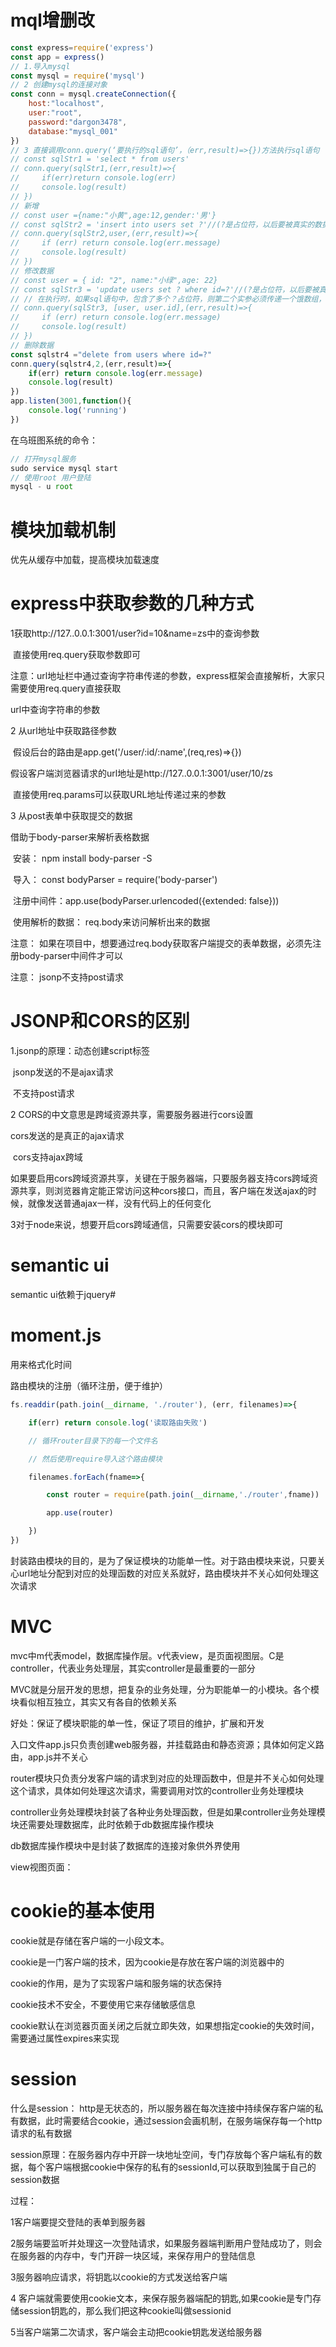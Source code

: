 # mql增删改

```js
const express=require('express')
const app = express()
// 1.导入mysql
const mysql = require('mysql')
// 2 创建mysql的连接对象
const conn = mysql.createConnection({
    host:"localhost",
    user:"root",
    password:"dargon3478",
    database:"mysql_001"
})
// 3 直接调用conn.query(‘要执行的sql语句’，（err,result)=>{})方法执行sql语句
// const sqlStr1 = 'select * from users'
// conn.query(sqlStr1,(err,result)=>{
//     if(err)return console.log(err)
//     console.log(result)
// })
// 新增
// const user ={name:"小黄",age:12,gender:'男'}
// const sqlStr2 = 'insert into users set ?'//(?是占位符，以后要被真实的数据替换,这种语句仅限制在node环境下的mql使用)
// conn.query(sqlStr2,user,(err,result)=>{
//     if (err) return console.log(err.message)
//     console.log(result)
// })
// 修改数据
// const user = { id: "2", name:"小绿",age: 22}
// const sqlStr3 = 'update users set ? where id=?'//(?是占位符，以后要被真实的数据替换,这种语句仅限制在node环境下的mql使用)
// // 在执行时，如果sql语句中，包含了多个？占位符，则第二个实参必须传递一个饿数组，数组中的每一项，都要和sql语句中的？对应上
// conn.query(sqlStr3, [user, user.id],(err,result)=>{
//     if (err) return console.log(err.message)
//     console.log(result)
// })
// 删除数据
const sqlstr4 ="delete from users where id=?"
conn.query(sqlstr4,2,(err,result)=>{
    if(err) return console.log(err.message)
    console.log(result)
})
app.listen(3001,function(){
    console.log('running')
})
```

在乌班图系统的命令：

```js
// 打开mysql服务
sudo service mysql start
// 使用root 用户登陆
mysql - u root
```



# 模块加载机制

优先从缓存中加载，提高模块加载速度

# express中获取参数的几种方式

1获取http://127..0.0.1:3001/user?id=10&name=zs中的查询参数

​    直接使用req.query获取参数即可

​     注意：url地址栏中通过查询字符串传递的参数，express框架会直接解析，大家只需要使用req.query直接获取

url中查询字符串的参数

2 从url地址中获取路径参数

​    假设后台的路由是app.get('/user/:id/:name',(req,res)=>{})

   假设客户端浏览器请求的url地址是http://127..0.0.1:3001/user/10/zs

​    直接使用req.params可以获取URL地址传递过来的参数

3 从post表单中获取提交的数据

   借助于body-parser来解析表格数据

​     安装： npm install body-parser -S

​      导入： const bodyParser = require('body-parser')

​     注册中间件：app.use(bodyParser.urlencoded({extended: false}))

​    使用解析的数据： req.body来访问解析出来的数据

注意： 如果在项目中，想要通过req.body获取客户端提交的表单数据，必须先注册body-parser中间件才可以

注意： jsonp不支持post请求

# JSONP和CORS的区别

1.jsonp的原理：动态创建script标签

​     jsonp发送的不是ajax请求

​    不支持post请求

2 CORS的中文意思是跨域资源共享，需要服务器进行cors设置

   cors发送的是真正的ajax请求

​    cors支持ajax跨域

​    如果要启用cors跨域资源共享，关键在于服务器端，只要服务器支持cors跨域资源共享，则浏览器肯定能正常访问这种cors接口，而且，客户端在发送ajax的时候，就像发送普通ajax一样，没有代码上的任何变化

3对于node来说，想要开启cors跨域通信，只需要安装cors的模块即可

# semantic ui

semantic ui依赖于jquery#

# moment.js

用来格式化时间

路由模块的注册（循环注册，便于维护）

```js
fs.readdir(path.join(__dirname, './router'), (err, filenames)=>{

    if(err) return console.log('读取路由失败')

    // 循环router目录下的每一个文件名

    // 然后使用require导入这个路由模块

    filenames.forEach(fname=>{

        const router = require(path.join(__dirname,'./router',fname))

        app.use(router)

    })
})
```



封装路由模块的目的，是为了保证模块的功能单一性。对于路由模块来说，只要关心url地址分配到对应的处理函数的对应关系就好，路由模块并不关心如何处理这次请求

# MVC

mvc中m代表model，数据库操作层。v代表view，是页面视图层。C是controller，代表业务处理层，其实controller是最重要的一部分

MVC就是分层开发的思想，把复杂的业务处理，分为职能单一的小模块。各个模块看似相互独立，其实又有各自的依赖关系

好处：保证了模块职能的单一性，保证了项目的维护，扩展和开发

入口文件app.js只负责创建web服务器，并挂载路由和静态资源；具体如何定义路由，app.js并不关心

router模块只负责分发客户端的请求到对应的处理函数中，但是并不关心如何处理这个请求，具体如何处理这次请求，需要调用对饮的controller业务处理模块

controller业务处理模块封装了各种业务处理函数，但是如果controller业务处理模块还需要处理数据库，此时依赖于db数据库操作模块

db数据库操作模块中是封装了数据库的连接对象供外界使用

view视图页面：

# cookie的基本使用

cookie就是存储在客户端的一小段文本。

cookie是一门客户端的技术，因为cookie是存放在客户端的浏览器中的

cookie的作用，是为了实现客户端和服务端的状态保持

cookie技术不安全，不要使用它来存储敏感信息

cookie默认在浏览器页面关闭之后就立即失效，如果想指定cookie的失效时间，需要通过属性expires来实现

# session

什么是session： http是无状态的，所以服务器在每次连接中持续保存客户端的私有数据，此时需要结合cookie，通过session会画机制，在服务端保存每一个http请求的私有数据

session原理：在服务器内存中开辟一块地址空间，专门存放每个客户端私有的数据，每个客户端根据cookie中保存的私有的sessionId,可以获取到独属于自己的session数据

过程： 

1客户端要提交登陆的表单到服务器

2服务端要监听并处理这一次登陆请求，如果服务器端判断用户登陆成功了，则会在服务器的内存中，专门开辟一块区域，来保存用户的登陆信息

3服务器响应请求，将钥匙以cookie的方式发送给客户端

4 客户端就需要使用cookie文本，来保存服务器端配的钥匙,如果cookie是专门存储session钥匙的，那么我们把这种cookie叫做sessionid

5当客户端第二次请求，客户端会主动把cookie钥匙发送给服务器

